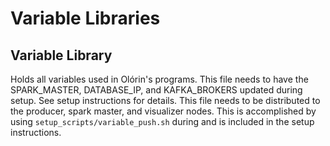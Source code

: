 # Variable Libraries

## Variable Library

Holds all variables used in Olórin's programs. This file needs to have the SPARK_MASTER, DATABASE_IP, and KAFKA_BROKERS updated during setup. See setup instructions for details. This file needs to be distributed to the producer, spark master, and visualizer nodes. This is accomplished by using `setup_scripts/variable_push.sh` during and is included in the setup instructions.

